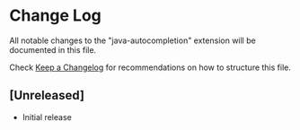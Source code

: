 # Change Log

All notable changes to the "java-autocompletion" extension will be documented in this file.

Check [Keep a Changelog](http://keepachangelog.com/) for recommendations on how to structure this file.

## [Unreleased]

- Initial release